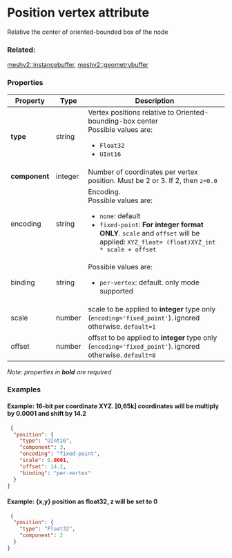 # Position vertex attribute

Relative the center of oriented-bounded box of the node

### Related:

[meshv2::instancebuffer](instancebuffer.md), [meshv2::geometrybuffer](geometrybuffer.md)
### Properties

| Property | Type | Description |
| --- | --- | --- |
| **type** | string | Vertex positions relative to Oriented-bounding-box center<div>Possible values are:<ul><li>`Float32`</li><li>`UInt16`</li></ul></div> |
| **component** | integer | Number of coordinates per vertex position. Must be 2 or 3. If 2, then `z=0.0` |
| encoding | string | Encoding. <div>Possible values are:<ul><li>`none`: default</li><li>`fixed-point`: **For integer format ONLY**. `scale` and `offset` will be applied: `XYZ_float= (float)XYZ_int * scale + offset`</li></ul></div> |
| binding | string | <div>Possible values are:<ul><li>`per-vertex`: default. only mode supported</li></ul></div> |
| scale | number | scale to be applied to **integer** type only (`encoding='fixed_point'`). ignored otherwise. `default=1` |
| offset | number | offset to be applied to **integer** type only (`encoding='fixed_point'`). ignored otherwise. `default=0` |

*Note: properties in **bold** are required*

### Examples 

#### Example: 16-bit per coordinate XYZ. [0,65k] coordinates will be multiply by 0.0001 and shift by 14.2 

```json
 {
  "position": {
    "type": "UInt16",
    "component": 3,
    "encoding": "fixed-point",
    "scale": 0.0001,
    "offset": 14.2,
    "binding": "per-vertex"
  }
} 
```

#### Example: {x,y} position as float32, z will be set to 0 

```json
 {
  "position": {
    "type": "Float32",
    "component": 2
  }
} 
```


